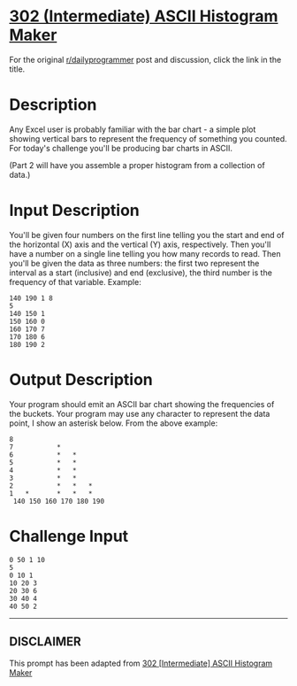 # [302 (Intermediate) ASCII Histogram Maker](https://www.reddit.com/r/dailyprogrammer/comments/5st2so/20170208_challenge_302_intermediate_ascii/)

For the original [r/dailyprogrammer](https://www.reddit.com/r/dailyprogrammer/) post and discussion, click the link in the title.

# Description
Any Excel user is probably familiar with the bar chart - a simple plot showing vertical bars to represent the frequency of something you counted. For today's challenge you'll be producing bar charts in ASCII. 

(Part 2 will have you assemble a proper histogram from a collection of data.)

# Input Description
You'll be given four numbers on the first line telling you the start and end of the horizontal (X) axis and the vertical (Y) axis, respectively. Then you'll have a number on a single line telling you how many records to read. Then you'll be given the data as three numbers: the first two represent the interval as a start (inclusive) and end (exclusive), the third number is the frequency of that variable. Example:


```
140 190 1 8 
5
140 150 1
150 160 0 
160 170 7 
170 180 6 
180 190 2
```
# Output Description
Your program should emit an ASCII bar chart showing the frequencies of the buckets. Your program may use any character to represent the data point, I show an asterisk below. From the above example:


```
8
7           *
6           *   *
5           *   *
4           *   *
3           *   *
2           *   *   *
1   *       *   *   * 
 140 150 160 170 180 190
```
# Challenge Input

```
0 50 1 10
5
0 10 1
10 20 3
20 30 6
30 40 4
40 50 2
```

----
## **DISCLAIMER**
This prompt has been adapted from [302 [Intermediate] ASCII Histogram Maker](https://www.reddit.com/r/dailyprogrammer/comments/5st2so/20170208_challenge_302_intermediate_ascii/
)
